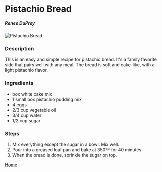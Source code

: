 # Pistachio Bread

##### Renee DuPrey

![Pistachio Bread](/images/pistachio-bread.webp)

### Description

This is an easy and simple recipe for pistachio bread. It's a family favorite side that pairs well with any meal. The bread is soft and cake-like, with a light pistachio flavor.

### Ingredients

* box white cake mix
* 1 small box pistachio pudding mix
* 4 eggs
* 2/3 cup vegetable oil
* 3/4 cup water
* 1/2 cup sugar

### Steps

1. Mix everything except the sugar in a bowl. Mix well.
2. Pour into a greased loaf pan and bake at 350°F for 40 minutes.
3. When the bread is done, sprinkle the sugar on top.

[Home](/index.html)